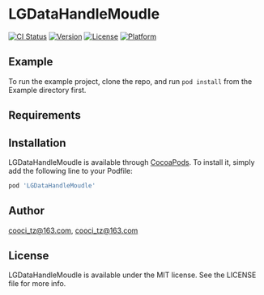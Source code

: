 # LGDataHandleMoudle

[![CI Status](https://img.shields.io/travis/cooci_tz@163.com/LGDataHandleMoudle.svg?style=flat)](https://travis-ci.org/cooci_tz@163.com/LGDataHandleMoudle)
[![Version](https://img.shields.io/cocoapods/v/LGDataHandleMoudle.svg?style=flat)](https://cocoapods.org/pods/LGDataHandleMoudle)
[![License](https://img.shields.io/cocoapods/l/LGDataHandleMoudle.svg?style=flat)](https://cocoapods.org/pods/LGDataHandleMoudle)
[![Platform](https://img.shields.io/cocoapods/p/LGDataHandleMoudle.svg?style=flat)](https://cocoapods.org/pods/LGDataHandleMoudle)

## Example

To run the example project, clone the repo, and run `pod install` from the Example directory first.

## Requirements

## Installation

LGDataHandleMoudle is available through [CocoaPods](https://cocoapods.org). To install
it, simply add the following line to your Podfile:

```ruby
pod 'LGDataHandleMoudle'
```

## Author

cooci_tz@163.com, cooci_tz@163.com

## License

LGDataHandleMoudle is available under the MIT license. See the LICENSE file for more info.
